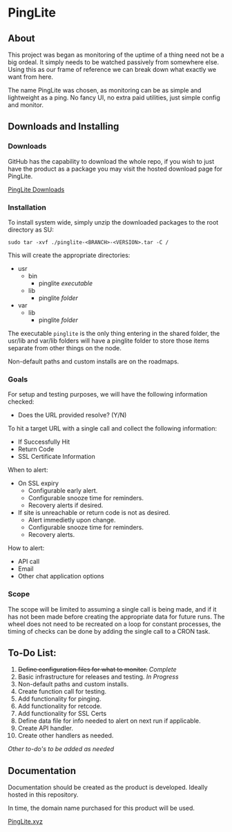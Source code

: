 # PingLite

## About

This project was began as monitoring of the uptime of a thing need not be a big ordeal. It simply needs to be watched passively from somewhere else.
Using this as our frame of reference we can break down what exactly we want from here.

The name PingLite was chosen, as monitoring can be as simple and lightweight as a ping. No fancy UI, no extra paid utilities, just simple config and monitor.

## Downloads and Installing

### Downloads

GitHub has the capability to download the whole repo, if you wish to just have the product as a package you may visit the hosted download page for PingLite.

[PingLite Downloads](https://downloads.pinglite.xyz/pinglite/)

### Installation

To install system wide, simply unzip the downloaded packages to the root directory as SU:

```
sudo tar -xvf ./pinglite-<BRANCH>-<VERSION>.tar -C /
```

This will create the appropriate directories:
- usr
  - bin
    - pinglite _executable_
  - lib
    - pinglite _folder_
- var
  - lib
    - pinglite _folder_

The executable `pinglite` is the only thing entering in the shared folder, the usr/lib and var/lib folders will have a pinglite folder to store those items separate from other things on the node.

Non-default paths and custom installs are on the roadmaps.

### Goals

For setup and testing purposes, we will have the following information checked:
- Does the URL provided resolve? (Y/N)

To hit a target URL with a single call and collect the following information:
- If Successfully Hit
- Return Code
- SSL Certificate Information

When to alert:
- On SSL expiry
  - Configurable early alert.
  - Configurable snooze time for reminders.
  - Recovery alerts if desired.
- If site is unreachable or return code is not as desired.
  - Alert immedietly upon change.
  - Configurable snooze time for reminders.
  - Recovery alerts.

How to alert:
- API call
- Email
- Other chat application options

### Scope

The scope will be limited to assuming a single call is being made, and if it has not been made before creating the appropriate data for future runs.
The wheel does not need to be recreated on a loop for constant processes, the timing of checks can be done by adding the single call to a CRON task.

## To-Do List:

1. ~~Define configuration files for what to monitor.~~ _Complete_
2. Basic infrastructure for releases and testing. _In Progress_
3. Non-default paths and custom installs.
4. Create function call for testing.
5. Add functionality for pinging.
6. Add functionality for retcode.
7. Add functionality for SSL Certs
8. Define data file for info needed to alert on next run if applicable.
9. Create API handler.
10. Create other handlers as needed.

*Other to-do's to be added as needed*

## Documentation

Documentation should be created as the product is developed. Ideally hosted in this repository.

In time, the domain name purchased for this product will be used.

[PingLite.xyz](http://pinglite.xyz)
